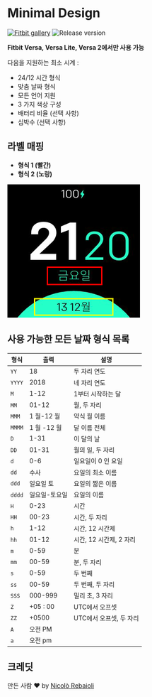 # Minimal Design
[![Fitbit gallery](https://img.shields.io/badge/Fitbit%20gallery-%2300B0B9?style=flat-square&logo=fitbit&logoColor=white)](https://gallery.fitbit.com/details/0f2f12b5-482e-4882-a733-d6687a0f1413)
![Release version](https://img.shields.io/github/v/release/Samurai016/Minimal-Design?style=flat-square)

**Fitbit Versa, Versa Lite, Versa 2에서만 사용 가능**

다음을 지원하는 최소 시계 :
- 24/12 시간 형식
- 맞춤 날짜 형식
- 모든 언어 지원
- 3 가지 색상 구성
- 배터리 비율 (선택 사항)
- 심박수 (선택 사항)

## 라벨 매핑

- **형식 1 (빨간)**
- **형식 2 (노랑)**

![라벨 매핑](labels.png)

## 사용 가능한 모든 날짜 형식 목록
| 형식 | 출력 | 설명 |
| ------ | ---------------- | ------------------------------------- |
| `YY` | 18 | 두 자리 연도 |
| `YYYY` | 2018 | 네 자리 연도 |
| `M` | 1-12 | 1부터 시작하는 달 |
| `MM` | 01-12 | 월, 두 자리 |
| `MMM` | 1 월-12 월 | 약식 월 이름 |
| `MMMM` | 1 월 -12 월 | 달 이름 전체 |
| `D` | 1-31 | 이 달의 날 |
| `DD` | 01-31 | 월의 일, 두 자리 |
| `d` | 0-6 | 일요일이 0 인 요일 |
| `dd` | 수사 | 요일의 최소 이름 |
| `ddd` | 일요일 토 | 요일의 짧은 이름 |
| `dddd` | 일요일-토요일 | 요일의 이름 |
| `H` | 0-23 | 시간 |
| `HH` | 00-23 | 시간, 두 자리 |
| `h` | 1-12 | 시간, 12 시간제 |
| `hh` | 01-12 | 시간, 12 시간제, 2 자리 |
| `m` | 0-59 | 분 |
| `mm` | 00-59 | 분, 두 자리 |
| `s` | 0-59 | 두 번째 |
| `ss` | 00-59 | 두 번째, 두 자리 |
| `SSS` | 000-999 | 밀리 초, 3 자리 |
| `Z` | +05 : 00 | UTC에서 오프셋 |
| `ZZ` | +0500 | UTC에서 오프셋, 두 자리 |
| `A` | 오전 PM | |
| `a` | 오전 pm | |

## 크레딧
만든 사람 :heart: by [Nicolò Rebaioli](https://www.rebaioli.altervista.org)